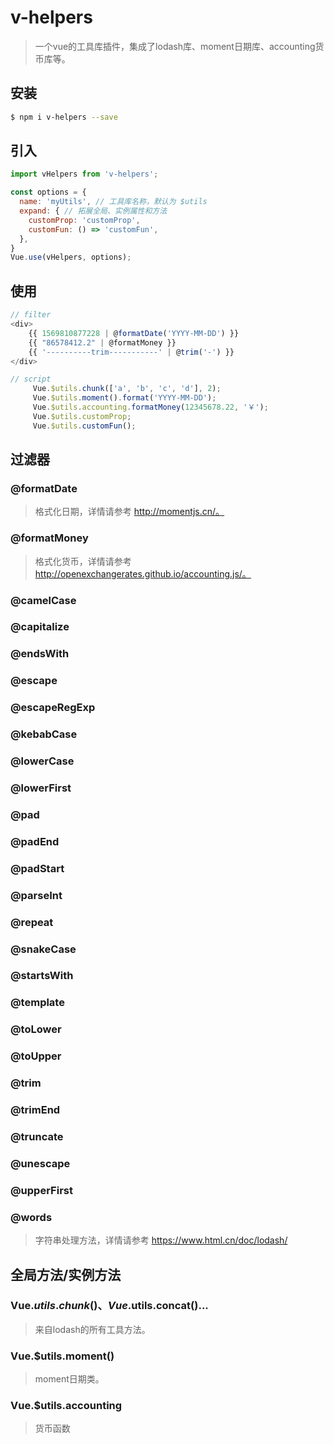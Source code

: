 # v-helpers

> 一个vue的工具库插件，集成了lodash库、moment日期库、accounting货币库等。


## 安装


```sh
$ npm i v-helpers --save
```

## 引入

```js
import vHelpers from 'v-helpers';

const options = {
  name: 'myUtils', // 工具库名称，默认为 $utils
  expand: { // 拓展全局、实例属性和方法
    customProp: 'customProp',
    customFun: () => 'customFun',
  }, 
}
Vue.use(vHelpers, options);
```

## 使用

```js
// filter
<div>
    {{ 1569810877228 | @formatDate('YYYY-MM-DD') }} 
    {{ "86578412.2" | @formatMoney }}
    {{ '----------trim-----------' | @trim('-') }}
</div>                      
```

```js
// script
     Vue.$utils.chunk(['a', 'b', 'c', 'd'], 2);      
     Vue.$utils.moment().format('YYYY-MM-DD');
     Vue.$utils.accounting.formatMoney(12345678.22, '￥');
     Vue.$utils.customProp;
     Vue.$utils.customFun();
```

## 过滤器
### @formatDate 
> 格式化日期，详情请参考 http://momentjs.cn/。


### @formatMoney
> 格式化货币，详情请参考 http://openexchangerates.github.io/accounting.js/。

### @camelCase 
### @capitalize
### @endsWith 
### @escape
### @escapeRegExp
### @kebabCase 
### @lowerCase 
### @lowerFirst
### @pad
### @padEnd
### @padStart
### @parseInt
### @repeat
### @snakeCase
### @startsWith
### @template
### @toLower
### @toUpper
### @trim
### @trimEnd
### @truncate
### @unescape
### @upperFirst
### @words
> 字符串处理方法，详情请参考 https://www.html.cn/doc/lodash/

## 全局方法/实例方法
### Vue.$utils.chunk()、Vue.$utils.concat()... 
> 来自lodash的所有工具方法。

### Vue.$utils.moment()
> moment日期类。

### Vue.$utils.accounting
> 货币函数
